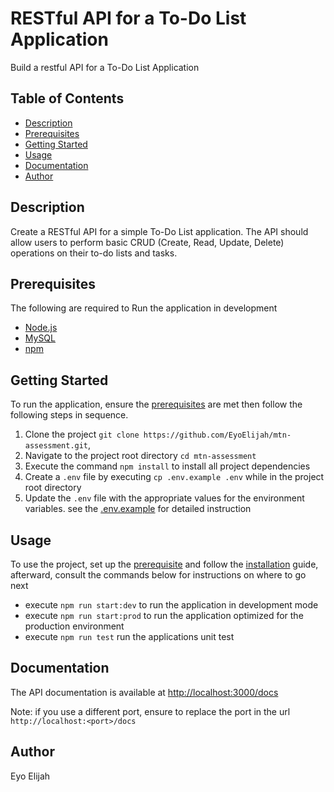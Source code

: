# RESTful API for a To-Do List Application

Build a restful API for a To-Do List Application

## Table of Contents

- [Description](#description)
- [Prerequisites](#prerequisites)
- [Getting Started](#getting-started)
- [Usage](#usage)
- [Documentation](#documentation)
- [Author](#author)

## Description

Create a RESTful API for a simple To-Do List application. The API should allow users to perform basic CRUD (Create, Read, Update, Delete) operations on their to-do lists and tasks.

## Prerequisites

The following are required to Run the application in development

- [Node.js](https://nodejs.org)
- [MySQL](https://dev.mysql.com/)
- [npm](https://www.npmjs.com/)

## Getting Started

To run the application, ensure the [prerequisites](#prerequisites) are met then follow the following steps in sequence.

1. Clone the project `git clone https://github.com/EyoElijah/mtn-assessment.git`,
2. Navigate to the project root directory `cd mtn-assessment`
3. Execute the command `npm install` to install all project dependencies
4. Create a `.env` file by executing `cp .env.example .env` while in the project root directory
5. Update the `.env` file with the appropriate values for the environment variables. see the [.env.example](.env.sample) for detailed instruction

## Usage

To use the project, set up the [prerequisite](#prerequisites) and follow the [installation](#installation) guide, afterward, consult the commands below for instructions on where to go next

- execute `npm run start:dev` to run the application in development mode
- execute `npm run start:prod` to run the application optimized for the production environment
- execute `npm run test` run the applications unit test

## Documentation

The API documentation is available at [http://localhost:3000/docs](http://localhost:3000/docs)

Note: if you use a different port, ensure to replace the port in the url
`http://localhost:<port>/docs`

## Author

Eyo Elijah
